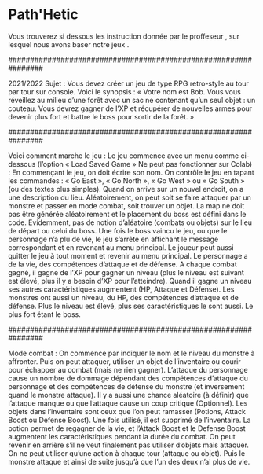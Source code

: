 # Path'Hetic

Vous trouverez si dessous les instruction donnée par le proffeseur , sur lesquel nous avons baser notre jeux .

################################################################

2021/2022
Sujet :
Vous devez créer un jeu de type RPG retro-style au tour par tour sur console.
Voici le synopsis : « Votre nom est Bob. Vous vous réveillez au milieu d’une forêt avec un sac ne contenant qu’un seul objet : un 
couteau. Vous devrez gagner de l’XP et récupérer de nouvelles armes pour devenir plus fort et battre le boss pour sortir de la forêt. »

################################################################

Voici comment marche le jeu :
Le jeu commence avec un menu comme ci-dessous (l’option « Load Saved Game » Ne peut pas fonctionner sur Colab) :
En commençant le jeu, on doit écrire son nom.
On contrôle le jeu en tapant les commandes : « Go East », « Go North », « Go West » ou « Go South » (ou des textes plus simples). 
Quand on arrive sur un nouvel endroit, on a une description du lieu. Aléatoirement, on peut soit se faire attaquer par un monstre et 
passer en mode combat, soit trouver un objet.
La map ne doit pas être générée aléatoirement et le placement du boss est défini dans le code. Evidemment, pas de notion d’aléatoire 
(combats ou objets) sur le lieu de départ ou celui du boss.
Une fois le boss vaincu le jeu, ou que le personnage n’a plu de vie, le jeu s’arrête en affichant le message correspondant et en revenant 
au menu principal. Le joueur peut aussi quitter le jeu à tout moment et revenir au menu principal.
Le personnage a de la vie, des compétences d’attaque et de défense. A chaque combat gagné, il gagne de l’XP pour gagner un niveau 
(plus le niveau est suivant est élevé, plus il y a besoin d’XP pour l’atteindre). Quand il gagne un niveau ses autres caractéristiques 
augmentent (HP, Attaque et Défense).
Les monstres ont aussi un niveau, du HP, des compétences d’attaque et de défense. Plus le niveau est élevé, plus ses caractéristiques le 
sont aussi. Le plus fort étant le boss.

################################################################

Mode combat : 
On commence par indiquer le nom et le niveau du monstre à affronter.
Puis on peut attaquer, utiliser un objet de l’inventaire ou courir pour échapper au combat (mais ne rien gagner).
L’attaque du personnage cause un nombre de dommage dépendant des compétences d’attaque du personnage et des compétences de 
défense du monstre (et inversement quand le monstre attaque). Il y a aussi une chance aléatoire (à définir) que l’attaque manque ou 
que l’attaque cause un coup critique (Optionnel).
Les objets dans l’inventaire sont ceux que l’on peut ramasser (Potions, Attack Boost ou Defense Boost). Une fois utilisé, il est supprimé 
de l’inventaire. La potion permet de regagner de la vie, et l’Attack Boost et le Defense Boost augmentent les caractéristiques pendant la 
durée du combat. On peut revenir en arrière s’il ne veut finalement pas utiliser d’objets mais attaquer.
On ne peut utiliser qu’une action à chaque tour (attaque ou objet). Puis le monstre attaque et ainsi de suite jusqu’à que l’un des deux 
n’ai plus de vie.
